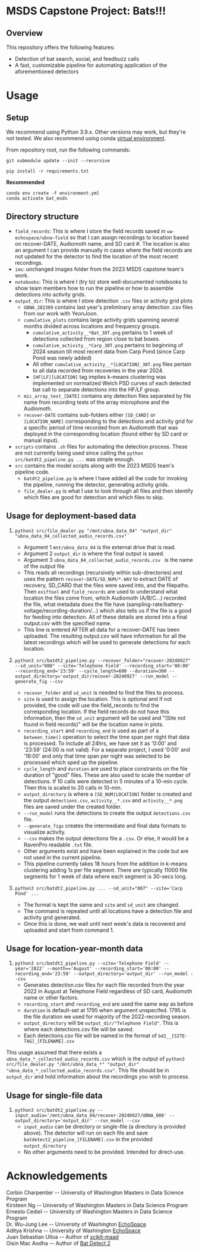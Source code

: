 
# MSDS Capstone Project: Bats!!!

## Overview
This repository offers the following features:
* Detection of bat search, social, and feedbuzz calls
* A fast, customizable pipeline for automating application of the aforementioned detectors

# Usage
## Setup
We recommend using Python 3.9.x. Other versions may work, but they're not tested. We also recommend using conda [virtual environment](https://docs.conda.io/projects/conda/en/latest/user-guide/).

From repository root, run the following commands:
```
git submodule update --init --recursive
```
```
pip install -r requirements.txt
```
**Recommended**
```
conda env create -f environment.yml
conda activate bat_msds 
```

## Directory structure
- `field_records`: This is where I store the field records saved in `uw-echospace/ubna-field` so that I can assign recordings to location based on recover-DATE, Audiomoth name, and SD card #. The location is also an argument I can provide manually in cases where the field records are not updated for the detector to find the location of the most recent recordings.
- `ims`: unchanged images folder from the 2023 MSDS capstone team's work.
- `notebooks`: This is where I (try to) store well-documented notebooks to show team members how to run the pipeline or how to assemble detections into activity grids.
- `output_dir`: This is where I store detection `.csv` files or activity grid plots
  - `UBNA_202309` contains last year's preliminary array detection .csv files from our work with YeonJoon.
  - `cumulative_plots` contains large activity grids spanning several months divided across locations and frequency groups.
    - `cumulative_activity__*Bat_30T.png` pertains to 1 week of detections collected from region close to bat boxes.
    - `cumulative_activity__*Carp_30T.png` pertains to beginning of 2024 season till most recent data from Carp Pond (since Carp Pond was newly added)
    - All other `cumulative_activity__*[LOCATION]_30T.png` files pertain to all data recorded from recoveries in the year 2024.
    - `[HF|LF][LOCATION]` tag implies k-means clustering was implemented on normalized Welch PSD curves of each detected bat call to separate detections into the HF/LF group.
  - `mic_array_test_[DATE]` contains any detection files separated by file name from recording tests of the array microphone and the Audiomoth.
  - `recover-DATE` contains sub-folders either `[SD_CARD]` or `[LOCATION_NAME]` corresponding to the detections and activity grid for a specific period of time recorded from an Audiomoth that was deployed in the corresponding location (found either by SD card or manual input).
- `scripts` contains `.sh` files for automating the detection process. These are not currently being used since calling the `python src/batdt2_pipeline.py ...` was simple enough.
- `src` contains the model scripts along with the 2023 MSDS team's pipeline code.
  - `batdt2_pipeline.py` is where I have added all the code for invoking the pipeline, running the detector, generating activity grids.
  - `file_dealer.py` is what I use to look through all files and then identify which files are good for detection and which files to skip.


## Usage for deployment-based data
1) `python3 src/file_dealer.py "/mnt/ubna_data_04" "output_dir" "ubna_data_04_collected_audio_records.csv"`
   - Argument 1 `mnt/ubna_data_04` is the external drive that is read.
   - Argument 2 `output_dir` is where the final output is saved.
   - Argument 3 `ubna_data_04_collected_audio_records.csv ` is the name of the output file
   - This reads all recordings (recursively within sub-directories) and uses the pattern `recover-DATE/SD_NUM/*.WAV` to extract DATE of recovery, SD_CARD that the files were saved into, and the filepaths. Then `exiftool` and `field_records` are used to understand what location the files come from, which Audiomoth (A/B/C...) recorded the file, what metadata does the file have (sampling-rate/battery-voltage/recording-duration/...) which also tells us if the file is a good for feeding into detection. All of these details are stored into a final output.csv with the specified name.
   - This line is entered AFTER all data for a recover-DATE has been uploaded. The resulting output.csv will have information for all the latest recordings which will be used to generate detections for each location.

2) `python3 src/batdt2_pipeline.py --recover_folder="recover-20240927" --sd_unit="008" --site='Telephone Field' --recording_start='00:00' --recording_end='23:59' --cycle_length=600 --duration=300 --output_directory='output_dir/recover-20240927' --run_model --generate_fig --csv`
   - `recover_folder` and `sd_unit` is needed to find the files to process.
   - `site` is used to assign the location. This is optional and if not provided, the code will use the field_records to find the corresponding location. If the field records do not have this information, then the `sd_unit` argument will be used and "(Site not found in field records)" will be the location name in plots.
   - `recording_start` and `recording_end` is used as part of a `between_time()` operation to select the time span per night that data is processed. To include all 24hrs, we have set it as '0:00' and '23:59' (24:00 is not valid). For a separate project, I used '0:00' and '16:00' and only that time span per night was selected to be processed which sped up the pipeline.
   - `cycle_length` and `duration` are used to place constraints on the file duration of "good" files. These are also used to scale the number of detections. If 10 calls were detected in 5 minutes of a 10-min cycle. Then this is scaled to 20 calls in 10-min.
   - `output_directory` is where a `[SD_NUM|LOCATION]` folder is created and the output `detections.csv`, `activity__*.csv` and `activity__*.png` files are saved under the created folder.
   - `--run_model` runs the detections to create the output `detections.csv` file.
   - `--generate_figs` creates the intermediate and final data formats to visualize activity.
   - `--csv` makes the output detections file a `.csv`. Or else, it would be a RavenPro readable `.txt` file.
   - Other arguments exist and have been explained in the code but are not used in the current pipeline.
   - This pipeline currently takes 18 hours from the addition in k-means clustering adding 1s per file segment. There are typically 11000 file segments for 1 week of data where each segment is 30-secs long.

3) `python3 src/batdt2_pipeline.py ... --sd_unit="007" --site='Carp Pond' ...`
   - The format is kept the same and `site` and `sd_unit` are changed.
   - The command is repeated until all locations have a detection file and activity grid generated.
   - Once this is done, we wait until next week's data is recovered and uploaded and start from command 1.
  
## Usage for location-year-month data 
1) `python3 src/batdt2_pipeline.py --site='Telephone Field' --year='2022' --month=='August' --recording_start='00:00' --recording_end='23:59' --output_directory='output_dir' --run_model --csv`
   - Generates detection.csv files for each file recorded from the year 2022 in August at Telephone Field regardless of SD card, Audiomoth name or other factors.
   - `recording_start` and `recording_end` are used the same way as before
   - `duration` is default-set at 1795 when argument unspecifed. 1795 is the file duration we used for majority of the 2022-recording season.
   - `output_directory` will be `output_dir/"Telephone Field"`. This is where each detections.csv file will be saved.
   - Each detections.csv file will be named in the format of `bd2__[SITE-TAG]_[FILENAME].csv`
  
This usage assumed that there exists a `ubna_data_*_collected_audio_records.csv` which is the output of `python3 src/file_dealer.py "/mnt/ubna_data_*" "output_dir" "ubna_data_*_collected_audio_records.csv"`. This file should be in `output_dir` and hold information about the recordings you wish to process.

## Usage for single-file data 
1) `python3 src/batdt2_pipeline.py --input_audio='/mnt/ubna_data_04/recover-20240927/UBNA_008' --output_directory='output_dir' --run_model --csv`
   - `input_audio` can be directory or single-file (a directory is provided above). The detector will run on each file and save `batdetect2_pipeline_[FILENAME].csv` in the provided `output_directory`
   - No other arguments need to be provided. Intended for direct-use.
  
# Acknowledgements
Corbin Charpentier -- University of Washington Masters in Data Science Program \
Kirsteen Ng -- University of Washington Masters in Data Science Program \
Ernesto Cediel -- University of Washington Masters in Data Science Program \
Dr. Wu-Jung Lee -- University of Washington [EchoSpace](https://uw-echospace.github.io) \
Aditya Krishna -- University of Washington [EchoSpace](https://uw-echospace.github.io) \
Juan Sebastian Ulloa -- Author of [scikit-maad](https://github.com/macaodha/batdetect2) \
Oisin Mac Aodha -- Author of [Bat Detect 2](https://github.com/macaodha/batdetect2)
